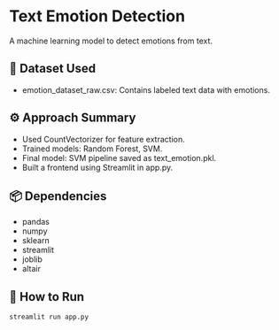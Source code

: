 # Text Emotion Detection

A machine learning model to detect emotions from text.

## 📁 Dataset Used
- emotion_dataset_raw.csv: Contains labeled text data with emotions.

## ⚙ Approach Summary
- Used CountVectorizer for feature extraction.
- Trained models: Random Forest, SVM.
- Final model: SVM pipeline saved as text_emotion.pkl.
- Built a frontend using Streamlit in app.py.

## 📦 Dependencies
- pandas
- numpy
- sklearn
- streamlit
- joblib
- altair

## 🧪 How to Run
```bash
streamlit run app.py
